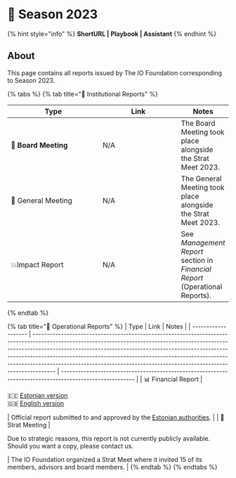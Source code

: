 # 🍃 Season 2023

{% hint style="info" %}
**ShortURL | Playbook | Assistant**
{% endhint %}

## About

This page contains all reports issued by The IO Foundation corresponding to Season 2023.

{% tabs %}
{% tab title="📕 Institutional Reports" %}
<table><thead><tr><th width="269">Type</th><th width="239">Link</th><th>Notes</th></tr></thead><tbody><tr><td>📙 <strong>Board Meeting</strong></td><td>N/A</td><td>The Board Meeting took place alongside the Strat Meet 2023.</td></tr><tr><td>📗 General Meeting</td><td>N/A</td><td>The General Meeting took place alongside the Strat Meet 2023.</td></tr><tr><td>💥Impact Report</td><td>N/A</td><td>See <em>Management Report</em> section in <em>Financial Report</em> (Operational Reports).</td></tr></tbody></table>
{% endtab %}

{% tab title="📘 Operational Reports" %}
| Type                | Link                                                                                                                                                                                                                                                                                                                                                                                                           | Notes                                                                                                    |
| ------------------- | -------------------------------------------------------------------------------------------------------------------------------------------------------------------------------------------------------------------------------------------------------------------------------------------------------------------------------------------------------------------------------------------------------------- | -------------------------------------------------------------------------------------------------------- |
| 📊 Financial Report | <p><span data-gb-custom-inline data-tag="emoji" data-code="1f1ea-1f1ea">🇪🇪</span> <a href="https://drive.google.com/file/d/1krvxfWo3Eb0IbXxniO8Ow8hRkr_n6HZr/view?usp=sharing">Estonian version</a><br><span data-gb-custom-inline data-tag="emoji" data-code="1f1ec-1f1e7">🇬🇧</span> <a href="https://drive.google.com/file/d/1ku-7XX3mGGyFuy4g32HfwpPfHxYwKdPE/view?usp=sharing">English version</a></p> | Official report submitted to and approved by the [Estonian authorities](https://ariregister.rik.ee/eng). |
| 📑 Strat Meeting    | <p>Due to strategic reasons, this report is not currently publicly available.<br>Should you want a copy, please contact us.</p>                                                                                                                                                                                                                                                                                | The IO Foundation organized a Strat Meet where it invited 15 of its members, advisors and board members. |
{% endtab %}
{% endtabs %}

